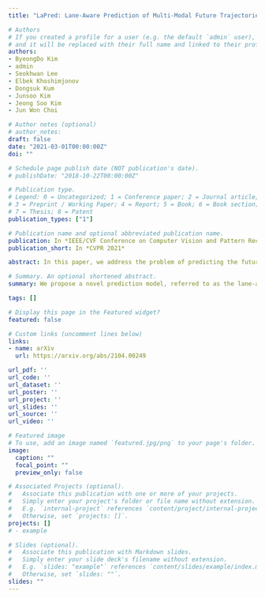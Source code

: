 ```yaml
---
title: "LaPred: Lane-Aware Prediction of Multi-Modal Future Trajectories of Dynamic Agents"

# Authors
# If you created a profile for a user (e.g. the default `admin` user), write the username (folder name) here 
# and it will be replaced with their full name and linked to their profile.
authors:
- ByeongDo Kim
- admin
- Seokhwan Lee
- Elbek Khoshimjonov
- Dongsuk Kum
- Junsoo Kim
- Jeong Soo Kim
- Jun Won Choi

# Author notes (optional)
# author_notes:
draft: false
date: "2021-03-01T00:00:00Z"
doi: ""

# Schedule page publish date (NOT publication's date).
# publishDate: "2018-10-22T00:00:00Z"

# Publication type.
# Legend: 0 = Uncategorized; 1 = Conference paper; 2 = Journal article;
# 3 = Preprint / Working Paper; 4 = Report; 5 = Book; 6 = Book section;
# 7 = Thesis; 8 = Patent
publication_types: ["1"]

# Publication name and optional abbreviated publication name.
publication: In *IEEE/CVF Conference on Computer Vision and Pattern Recognition (CVPR) 2021*
publication_short: In *CVPR 2021*

abstract: In this paper, we address the problem of predicting the future motion of a dynamic agent (called a target agent) given its current and past states as well as the information on its environment. It is paramount to develop a prediction model that can exploit the contextual information in both static and dynamic environments surrounding the target agent and generate diverse trajectory samples that are meaningful in a traffic context. We propose a novel prediction model, referred to as the lane-aware prediction (LaPred) network, which uses the instance-level lane entities extracted from a semantic map to predict the multi-modal future trajectories. For each lane candidate found in the neighborhood of the target agent, LaPred extracts the joint features relating the lane and the trajectories of the neighboring agents. Then, the features for all lane candidates are fused with the attention weights learned through a self-supervised learning task that identifies the lane candidate likely to be followed by the target agent. Using the instance-level lane information, LaPred can produce the trajectories compliant with the surroundings better than 2D raster image-based methods and generate the diverse future trajectories given multiple lane candidates. The experiments conducted on the public nuScenes dataset and Argoverse dataset demonstrate that the proposed LaPred method significantly outperforms the existing prediction models, achieving state-of-the-art performance in the benchmarks.

# Summary. An optional shortened abstract.
summary: We propose a novel prediction model, referred to as the lane-aware prediction (LaPred) network, which uses the instance-level lane entities extracted from a semantic map to predict the multi-modal future trajectories.

tags: []

# Display this page in the Featured widget?
featured: false

# Custom links (uncomment lines below)
links:
- name: arXiv
  url: https://arxiv.org/abs/2104.00249

url_pdf: ''
url_code: ''
url_dataset: ''
url_poster: ''
url_project: ''
url_slides: ''
url_source: ''
url_video: ''

# Featured image
# To use, add an image named `featured.jpg/png` to your page's folder. 
image:
  caption: ""
  focal_point: ""
  preview_only: false

# Associated Projects (optional).
#   Associate this publication with one or more of your projects.
#   Simply enter your project's folder or file name without extension.
#   E.g. `internal-project` references `content/project/internal-project/index.md`.
#   Otherwise, set `projects: []`.
projects: []
# - example

# Slides (optional).
#   Associate this publication with Markdown slides.
#   Simply enter your slide deck's filename without extension.
#   E.g. `slides: "example"` references `content/slides/example/index.md`.
#   Otherwise, set `slides: ""`.
slides: ""
---
```


<!-- {{% callout note %}}
Click the *Cite* button above to demo the feature to enable visitors to import publication metadata into their reference management software.
{{% /callout %}}

{{% callout note %}}
Create your slides in Markdown - click the *Slides* button to check out the example.
{{% /callout %}} -->

<!-- Supplementary notes can be added here, including [code, math, and images](https://wowchemy.com/docs/writing-markdown-latex/). -->
